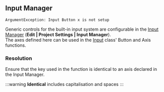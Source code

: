 ## Input Manager

`ArgumentException: Input Button x is not setup`


Generic controls for the built-in input system are configurable in the [Input Manager](https://docs.unity3d.com/Manual/class-InputManager.html) (**Edit | Project Settings | Input Manager**).  
The axes defined here can be used in the [Input](https://docs.unity3d.com/ScriptReference/Input.html) class' Button and Axis functions.  

### Resolution
Ensure that the key used in the function is identical to an axis declared in the Input Manager.  

:::warning
**Identical** includes capitalisation and spaces
:::